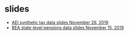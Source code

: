 # slides
- [AEI synthetic tax data slides November 26, 2019](https://github.com/donboyd5/slides/blob/master/2019-11-26_Boyd%20AEI%20Synthetic%20Tax%20Data_v2.pdf)
- [BEA state-level pensions data slides November 15, 2019](https://github.com/donboyd5/slides/blob/master/2019-11-15_Boyd%20BEA%20Pensions_v2.pdf)
